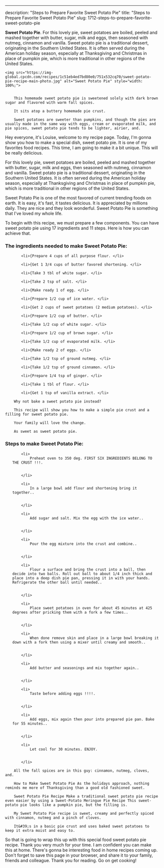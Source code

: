 ---
description: "Steps to Prepare Favorite Sweet Potato Pie"
title: "Steps to Prepare Favorite Sweet Potato Pie"
slug: 1712-steps-to-prepare-favorite-sweet-potato-pie

<p>
	<strong>Sweet Potato Pie</strong>. 
	For this lovely pie, sweet potatoes are boiled, peeled and mashed together with butter, sugar, milk and eggs, then seasoned with nutmeg, cinnamon and vanilla. Sweet potato pie is a traditional dessert, originating in the Southern United States. It is often served during the American holiday season, especially at Thanksgiving and Christmas in place of pumpkin pie, which is more traditional in other regions of the United States.
</p>
<p>
	
	<img src="https://img-global.cpcdn.com/recipes/1c51eb4ed7bd80e0/751x532cq70/sweet-potato-pie-recipe-main-photo.jpg" alt="Sweet Potato Pie" style="width: 100%;">
	
	
		This homemade sweet potato pie is sweetened solely with dark brown sugar and flavored with warm fall spices.
	
		It sits atop a buttery homemade pie crust.
	
		Sweet potatoes are sweeter than pumpkins, and though the pies are usually made in the same way with eggs, cream or evaporated milk, and pie spices, sweet potato pie tends to be lighter, airier, and.
	
</p>
<p>
	Hey everyone, it's Louise, welcome to my recipe page. Today, I'm gonna show you how to make a special dish, sweet potato pie. It is one of my favorites food recipes. This time, I am going to make it a bit unique. This will be really delicious.
</p>
	
<p>
	For this lovely pie, sweet potatoes are boiled, peeled and mashed together with butter, sugar, milk and eggs, then seasoned with nutmeg, cinnamon and vanilla. Sweet potato pie is a traditional dessert, originating in the Southern United States. It is often served during the American holiday season, especially at Thanksgiving and Christmas in place of pumpkin pie, which is more traditional in other regions of the United States.
</p>
<p>
	Sweet Potato Pie is one of the most favored of current trending foods on earth. It is easy, it's fast, it tastes delicious. It is appreciated by millions daily. They are nice and they look wonderful. Sweet Potato Pie is something that I've loved my whole life.
</p>

<p>
To begin with this recipe, we must prepare a few components. You can have sweet potato pie using 17 ingredients and 11 steps. Here is how you can achieve that.
</p>

<h3>The ingredients needed to make Sweet Potato Pie:</h3>

<ol>
	
		<li>{Prepare 4 cups of all purpose flour. </li>
	
		<li>{Get 1 3/4 cups of butter favored shortening. </li>
	
		<li>{Take 3 tbl of white sugar. </li>
	
		<li>{Take 2 tsp of salt. </li>
	
		<li>{Make ready 1 of egg. </li>
	
		<li>{Prepare 1/2 cup of ice water. </li>
	
		<li>{Get 2 cups of sweet potatoes (2 medium potatoes). </li>
	
		<li>{Prepare 1/2 cup of butter. </li>
	
		<li>{Take 1/2 cup of white sugar. </li>
	
		<li>{Prepare 1/2 cup of brown sugar. </li>
	
		<li>{Take 1/2 cup of evaporated milk. </li>
	
		<li>{Make ready 2 of eggs. </li>
	
		<li>{Take 1/2 tsp of ground nutmeg. </li>
	
		<li>{Take 1/2 tsp of ground cinnamon. </li>
	
		<li>{Prepare 1/4 tsp of ginger. </li>
	
		<li>{Take 1 tbl of flour. </li>
	
		<li>{Get 1 tsp of vanilla extract. </li>
	
</ol>
<p>
	
		Why not bake a sweet potato pie instead?
	
		This recipe will show you how to make a simple pie crust and a filling for sweet potato pie.
	
		Your family will love the change.
	
		As sweet as sweet potato pie.
	
</p>

<h3>Steps to make Sweet Potato Pie:</h3>

<ol>
	
		<li>
			Preheat oven to 350 deg. FIRST SIX INGREDIENTS BELONG TO THE CRUST !!!.
			
			
		</li>
	
		<li>
			In a large bowl add flour and shortening bring it together..
			
			
		</li>
	
		<li>
			Add sugar and salt. Mix the egg with the ice water..
			
			
		</li>
	
		<li>
			Pour the egg mixture into the crust and combine..
			
			
		</li>
	
		<li>
			Flour a surface and bring the crust into a ball, then decide into two balls. Roll out ball to about 1/4 inch thick and place into a deep dish pie pan, pressing it in with your hands. Refrigerate the other ball until needed..
			
			
		</li>
	
		<li>
			Place sweet potatoes in oven for about 45 minutes at 425 degrees after pricking them with a fork a few times..
			
			
		</li>
	
		<li>
			When done remove skin and place in a large bowl breaking it down with a fork then using a mixer until creamy and smooth..
			
			
		</li>
	
		<li>
			Add butter and seasonings and mix together again..
			
			
		</li>
	
		<li>
			Taste before adding eggs !!!!.
			
			
		</li>
	
		<li>
			Add eggs, mix again then pour into prepared pie pan. Bake for 55 minutes..
			
			
		</li>
	
		<li>
			Let cool for 30 minutes. ENJOY.
			
			
		</li>
	
</ol>

<p>
	
		All the fall spices are in this guy: cinnamon, nutmeg, cloves, and.
	
		How to Make Sweet Potato Pie As the holidays approach, nothing reminds me more of Thanksgiving than a good old fashioned sweet.
	
		Sweet Potato Pie Recipe Make a traditional sweet potato pie recipe even easier by using a Sweet-Potato Meringue Pie Recipe This sweet-potato pie looks like a pumpkin pie, but the filling is.
	
		My Sweet Potato Pie recipe is sweet, creamy and perfectly spiced with cinnamon, nutmeg and a pinch of cloves.
	
		It&#39;s in a basic pie crust and uses baked sweet potatoes to keep it extra moist and easy to.
	
</p>

<p>
	So that is going to wrap this up with this special food sweet potato pie recipe. Thank you very much for your time. I am confident you can make this at home. There's gonna be interesting food in home recipes coming up. Don't forget to save this page in your browser, and share it to your family, friends and colleague. Thank you for reading. Go on get cooking!
</p>
